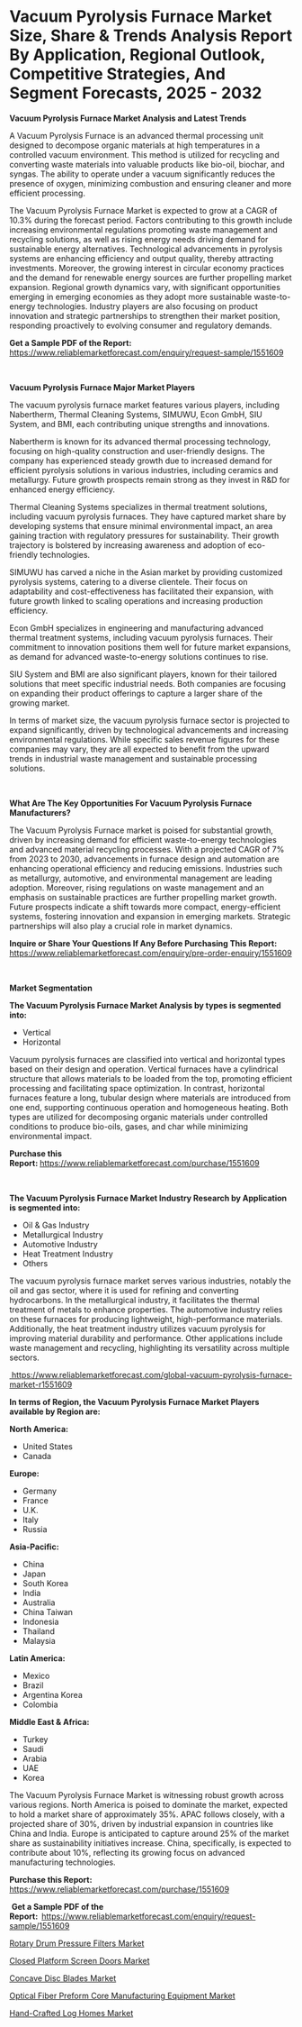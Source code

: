 <p><h1>Vacuum Pyrolysis Furnace Market Size, Share & Trends Analysis Report By Application, Regional Outlook, Competitive Strategies, And Segment Forecasts, 2025 - 2032</h1></p><p><strong>Vacuum Pyrolysis Furnace Market Analysis and Latest Trends</strong></p>
<p><p>A Vacuum Pyrolysis Furnace is an advanced thermal processing unit designed to decompose organic materials at high temperatures in a controlled vacuum environment. This method is utilized for recycling and converting waste materials into valuable products like bio-oil, biochar, and syngas. The ability to operate under a vacuum significantly reduces the presence of oxygen, minimizing combustion and ensuring cleaner and more efficient processing.</p><p>The Vacuum Pyrolysis Furnace Market is expected to grow at a CAGR of 10.3% during the forecast period. Factors contributing to this growth include increasing environmental regulations promoting waste management and recycling solutions, as well as rising energy needs driving demand for sustainable energy alternatives. Technological advancements in pyrolysis systems are enhancing efficiency and output quality, thereby attracting investments. Moreover, the growing interest in circular economy practices and the demand for renewable energy sources are further propelling market expansion. Regional growth dynamics vary, with significant opportunities emerging in emerging economies as they adopt more sustainable waste-to-energy technologies. Industry players are also focusing on product innovation and strategic partnerships to strengthen their market position, responding proactively to evolving consumer and regulatory demands.</p></p>
<p><strong>Get a Sample PDF of the Report:&nbsp;</strong> <a href="https://www.reliablemarketforecast.com/enquiry/request-sample/1551609?utm_campaign=2130&utm_medium=2&utm_source=Github&utm_content=ia&utm_term=11042025&utm_id=vacuum-pyrolysis-furnace">https://www.reliablemarketforecast.com/enquiry/request-sample/1551609</a></p>
<p>&nbsp;</p>
<p><strong>Vacuum Pyrolysis Furnace Major Market Players</strong></p>
<p><p>The vacuum pyrolysis furnace market features various players, including Nabertherm, Thermal Cleaning Systems, SIMUWU, Econ GmbH, SIU System, and BMI, each contributing unique strengths and innovations. </p><p>Nabertherm is known for its advanced thermal processing technology, focusing on high-quality construction and user-friendly designs. The company has experienced steady growth due to increased demand for efficient pyrolysis solutions in various industries, including ceramics and metallurgy. Future growth prospects remain strong as they invest in R&D for enhanced energy efficiency.</p><p>Thermal Cleaning Systems specializes in thermal treatment solutions, including vacuum pyrolysis furnaces. They have captured market share by developing systems that ensure minimal environmental impact, an area gaining traction with regulatory pressures for sustainability. Their growth trajectory is bolstered by increasing awareness and adoption of eco-friendly technologies.</p><p>SIMUWU has carved a niche in the Asian market by providing customized pyrolysis systems, catering to a diverse clientele. Their focus on adaptability and cost-effectiveness has facilitated their expansion, with future growth linked to scaling operations and increasing production efficiency.</p><p>Econ GmbH specializes in engineering and manufacturing advanced thermal treatment systems, including vacuum pyrolysis furnaces. Their commitment to innovation positions them well for future market expansions, as demand for advanced waste-to-energy solutions continues to rise.</p><p>SIU System and BMI are also significant players, known for their tailored solutions that meet specific industrial needs. Both companies are focusing on expanding their product offerings to capture a larger share of the growing market.</p><p>In terms of market size, the vacuum pyrolysis furnace sector is projected to expand significantly, driven by technological advancements and increasing environmental regulations. While specific sales revenue figures for these companies may vary, they are all expected to benefit from the upward trends in industrial waste management and sustainable processing solutions.</p></p>
<p>&nbsp;</p>
<p><strong>What Are The Key Opportunities For Vacuum Pyrolysis Furnace Manufacturers?</strong></p>
<p><p>The Vacuum Pyrolysis Furnace market is poised for substantial growth, driven by increasing demand for efficient waste-to-energy technologies and advanced material recycling processes. With a projected CAGR of 7% from 2023 to 2030, advancements in furnace design and automation are enhancing operational efficiency and reducing emissions. Industries such as metallurgy, automotive, and environmental management are leading adoption. Moreover, rising regulations on waste management and an emphasis on sustainable practices are further propelling market growth. Future prospects indicate a shift towards more compact, energy-efficient systems, fostering innovation and expansion in emerging markets. Strategic partnerships will also play a crucial role in market dynamics.</p></p>
<p><strong>Inquire or Share Your Questions If Any Before Purchasing This Report:</strong> <a href="https://www.reliablemarketforecast.com/enquiry/pre-order-enquiry/1551609?utm_campaign=2130&utm_medium=2&utm_source=Github&utm_content=ia&utm_term=11042025&utm_id=vacuum-pyrolysis-furnace">https://www.reliablemarketforecast.com/enquiry/pre-order-enquiry/1551609</a></p>
<p>&nbsp;</p>
<p><strong>Market Segmentation</strong></p>
<p><strong>The Vacuum Pyrolysis Furnace Market Analysis by types is segmented into:</strong></p>
<p><ul><li>Vertical</li><li>Horizontal</li></ul></p>
<p><p>Vacuum pyrolysis furnaces are classified into vertical and horizontal types based on their design and operation. Vertical furnaces have a cylindrical structure that allows materials to be loaded from the top, promoting efficient processing and facilitating space optimization. In contrast, horizontal furnaces feature a long, tubular design where materials are introduced from one end, supporting continuous operation and homogeneous heating. Both types are utilized for decomposing organic materials under controlled conditions to produce bio-oils, gases, and char while minimizing environmental impact.</p></p>
<p><strong>Purchase this Report:&nbsp;</strong><a href="https://www.reliablemarketforecast.com/purchase/1551609?utm_campaign=2130&utm_medium=2&utm_source=Github&utm_content=ia&utm_term=11042025&utm_id=vacuum-pyrolysis-furnace">https://www.reliablemarketforecast.com/purchase/1551609</a></p>
<p>&nbsp;</p>
<p><strong>The Vacuum Pyrolysis Furnace Market Industry Research by Application is segmented into:</strong></p>
<p><ul><li>Oil & Gas Industry</li><li>Metallurgical Industry</li><li>Automotive Industry</li><li>Heat Treatment Industry</li><li>Others</li></ul></p>
<p><p>The vacuum pyrolysis furnace market serves various industries, notably the oil and gas sector, where it is used for refining and converting hydrocarbons. In the metallurgical industry, it facilitates the thermal treatment of metals to enhance properties. The automotive industry relies on these furnaces for producing lightweight, high-performance materials. Additionally, the heat treatment industry utilizes vacuum pyrolysis for improving material durability and performance. Other applications include waste management and recycling, highlighting its versatility across multiple sectors.</p></p>
<p><a href="https://www.reliablemarketforecast.com/global-vacuum-pyrolysis-furnace-market-r1551609?utm_campaign=2130&utm_medium=2&utm_source=Github&utm_content=ia&utm_term=11042025&utm_id=vacuum-pyrolysis-furnace">&nbsp;https://www.reliablemarketforecast.com/global-vacuum-pyrolysis-furnace-market-r1551609</a></p>
<p><strong>In terms of Region, the Vacuum Pyrolysis Furnace Market Players available by Region are:</strong></p>
<p>
    <p> <strong> North America: </strong>
        <ul>
            <li>United States</li>
            <li>Canada</li>
        </ul>
        </p> 
    <p> <strong> Europe: </strong>
        <ul>
            <li>Germany</li>
            <li>France</li>
            <li>U.K.</li>
            <li>Italy</li>
            <li>Russia</li>
        </ul>
        </p> 
    <p> <strong> Asia-Pacific: </strong>
        <ul>
            <li>China</li>
            <li>Japan</li>
            <li>South Korea</li>
            <li>India</li>
            <li>Australia</li>
            <li>China Taiwan</li>
            <li>Indonesia</li>
            <li>Thailand</li>
            <li>Malaysia</li>
        </ul>
        </p> 
    <p> <strong> Latin America: </strong>
        <ul>
            <li>Mexico</li>
            <li>Brazil</li>
            <li>Argentina Korea</li>
            <li>Colombia</li>
        </ul>
        </p> 
    <p> <strong> Middle East & Africa: </strong>
        <ul>
            <li>Turkey</li>
            <li>Saudi</li>
            <li>Arabia</li>
            <li>UAE</li>
            <li>Korea</li>
        </ul>
    </p>
    </p>
<p><p>The Vacuum Pyrolysis Furnace Market is witnessing robust growth across various regions. North America is poised to dominate the market, expected to hold a market share of approximately 35%. APAC follows closely, with a projected share of 30%, driven by industrial expansion in countries like China and India. Europe is anticipated to capture around 25% of the market share as sustainability initiatives increase. China, specifically, is expected to contribute about 10%, reflecting its growing focus on advanced manufacturing technologies.</p></p>
<p><strong>Purchase this Report: </strong><a href="https://www.reliablemarketforecast.com/purchase/1551609?utm_campaign=2130&utm_medium=2&utm_source=Github&utm_content=ia&utm_term=11042025&utm_id=vacuum-pyrolysis-furnace">https://www.reliablemarketforecast.com/purchase/1551609</a></p>
<p>&nbsp;<strong>Get a Sample PDF of the Report:&nbsp;&nbsp;</strong><a href="https://www.reliablemarketforecast.com/enquiry/request-sample/1551609?utm_campaign=2130&utm_medium=2&utm_source=Github&utm_content=ia&utm_term=11042025&utm_id=vacuum-pyrolysis-furnace">https://www.reliablemarketforecast.com/enquiry/request-sample/1551609</a></p>
<p><strong></strong></p>
<p><p><a href="https://github.com/lamlebienz7j/Market-Research-Report-List-1/blob/main/rotary-drum-pressure-filters-market.md?utm_campaign=2130&utm_medium=2&utm_source=Github&utm_content=ia&utm_term=11042025&utm_id=vacuum-pyrolysis-furnace">Rotary Drum Pressure Filters Market</a></p><p><a href="https://github.com/abbasgwiltke/Market-Research-Report-List-1/blob/main/closed-platform-screen-doors-market.md?utm_campaign=2130&utm_medium=2&utm_source=Github&utm_content=ia&utm_term=11042025&utm_id=vacuum-pyrolysis-furnace">Closed Platform Screen Doors Market</a></p><p><a href="https://github.com/sanokdagada01/Market-Research-Report-List-1/blob/main/concave-disc-blades-market.md?utm_campaign=2130&utm_medium=2&utm_source=Github&utm_content=ia&utm_term=11042025&utm_id=vacuum-pyrolysis-furnace">Concave Disc Blades Market</a></p><p><a href="https://github.com/zappasuccofz/Market-Research-Report-List-1/blob/main/optical-fiber-preform-core-manufacturing-equipment-market.md?utm_campaign=2130&utm_medium=2&utm_source=Github&utm_content=ia&utm_term=11042025&utm_id=vacuum-pyrolysis-furnace">Optical Fiber Preform Core Manufacturing Equipment Market</a></p><p><a href="https://github.com/tauchzuazoli/Market-Research-Report-List-1/blob/main/hand-crafted-log-homes-market.md?utm_campaign=2130&utm_medium=2&utm_source=Github&utm_content=ia&utm_term=11042025&utm_id=vacuum-pyrolysis-furnace">Hand-Crafted Log Homes Market</a></p></p>